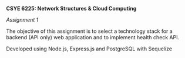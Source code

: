 **CSYE 6225: Network Structures & Cloud Computing**

*Assignment 1*

The objective of this assignment is to select a technology stack for a backend (API only) web application and to implement health check API. 

Developed using Node.js, Express.js and PostgreSQL with Sequelize
